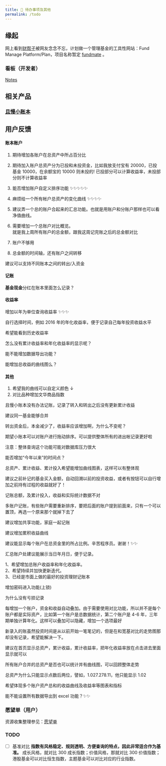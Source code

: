 ```yaml
---
title: 📝 待办事项及其他
permalink: /todo
---
```


## 缘起

网上看到[财帮子](https://dbanotes.net/arch/caibangzi_web_arch.html)被网友念念不忘，计划做一个管理基金的工具性网站：Fund Manage Platform/Plan，项目名称暂定 [fundmate](https://github.com/imoyao/fundmate) 。

### 看板（开发者）
[Notes](https://github.com/imoyao/fundmate/projects/1)

## 相关产品

### [且慢小账本](https://support.qq.com/products/32364)

## 用户反馈

#### 账本账户

1. 期待增加各账户在总资产中所占百分比

2. 期待加入账户总资产分为已投和未投资金，比如我放支付宝有 20000，已投基金 10000，在余额宝的 10000 则未投的!
 已投部分可以计算收益率，未投部分则不计算收益率

3. 能否增加账户自定义排序功能 ✨✨✨✨✨

4. 麻烦给一个所有帐户总资产的变化曲线 ✨✨✨✨

5. 建议弄一个总的账户合起来的汇总功能。也就是用账户和分账户那样也可以看净值曲线。

6. 需要增加一个总账户对比概览。  
就是我上周所有账户的总金额，跟我这周记完账之后的总金额对比

7. 账户不够用

8. 总金额的时间轴，还有账户之间转移

建议可以支持不同账本之间的转出/入资金

#### 记账

**基金现金**分红在账本里面怎么记录？

#### 收益率

增加以年为单位查询收益率 ✨✨✨

自行选择时间，例如 2016 年的年化收益率，便于记录自己每年投资收益水平

希望能看到历史收益率

怎么没有累计收益率和年化收益率的显示呢？

能不能增加数据导出功能？

能增加总收益的曲线图么？

#### 其他

1. 希望我的曲线可以自定义颜色  ↓
2. 对比品种增加文华商品指数


且慢小账本没有办法记账，记录了转入和转出之后没有更新累计收益

建议同一基金能够合并

转出资金后，本金减少了，收益率应该增加啊，为什么不变呢？

期望小账本可以对账户进行拖动排序。可以提供整体所有的进出帐记录更好啦

注意：整体查询这个功能可能对数据库压力很大


能否增加“今年以来”的时间点？


总资产、累计收益、累计投入希望能增加曲线图表，这样可以有整体观


建议之前补记的基金买入金额，自动回溯以前的投资收益，或者有按钮可以自行增加之前持有过程的收益就好了！



记账总额，及累计投入，收益和实际统计数据不对


多账户记账，有些账户需要重新排序，要把后面的账户提到前面来，只有一个可以置顶，再选一个原来那个就掉下去了

建议增加共享功能，家庭一起记账


建议增加累积收益曲线


建议能显示每个账户在总资金里的所占比例。辛苦程序员。谢谢！✨✨


汇总账户处建议能展示当日年月日，便于记录。


1、希望增加总账户收益率和年化收益率。  
2、希望持续并加快更新迭代。  
3、已经是市面上做的最好的投资理财记账本

增加密码进入功能(上锁)

为什么没有亏损记录

每增加一个账户，资金和收益自动叠加。由于需要使用对比功能，所以并不是每个账户都是实际资产，比如第一个账户是总数据统计，第二个账户是 4-6 年，三年期单独计算年化。这样可以叠加可以隐藏，增加一个选项最好

新录入的账虽然投资时间是从以前开始一笔笔记的，但是在和宽基对比的走势图那却没有记录，希望能解决一下。

建议在首页显示总资产，累计收益，累计收益率，把年化收益率放在点击进去里面显示就可以

所有账户合并的总资产是否也可以统计并有曲线图，可以回顾整体走势

总资产为什么只能显示点数后两位，譬如，1.027.278.11，他只能显示 1.02

希望体现多个账户资产总和的收益曲线及收益率等图表和指标

能不能设置所有数据导出到 excel 功能？✨✨

### 愿望单（用户）

资源收集整理参见：[愿望单](https://to-do.microsoft.com/sharing?InvitationToken=hqYuJV4-4okRiPbdTet8cwjR7_H-2FYRQtWD3CGYuTon4079J8fAmMWIA22kcgOUA)

### TODO
- [ ] 基准对比
**指数有风格稳定、规则透明、方便查询的特点，因此非常适合作为基准。** 
成长风格，就对比 300 成长指数；价值风格，那就对比 300 价值指数；港股基金可以对比恒生指数，主题基金可以对比对应的行业指数。
